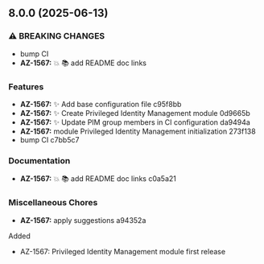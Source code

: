 ## 8.0.0 (2025-06-13)

### ⚠ BREAKING CHANGES

* bump CI
* **AZ-1567:** 💥 📚️ add README doc links

### Features

* **AZ-1567:** ✨ Add base configuration file c95f8bb
* **AZ-1567:** ✨ Create Privileged Identity Management module 0d9665b
* **AZ-1567:** ✨ Update PIM group members in CI configuration da9494a
* **AZ-1567:** module Privileged Identity Management initialization 273f138
* bump CI c7bb5c7

### Documentation

* **AZ-1567:** 💥 📚️ add README doc links c0a5a21

### Miscellaneous Chores

* **AZ-1567:** apply suggestions a94352a

Added
  * AZ-1567: Privileged Identity Management module first release
